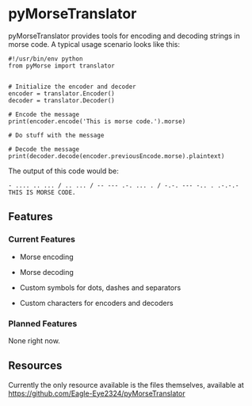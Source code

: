 # pyMorseTranslator

pyMorseTranslator provides tools for encoding and decoding strings in
morse code.  A typical usage scenario looks like this:

    #!/usr/bin/env python
    from pyMorse import translator
    
	
    # Initialize the encoder and decoder
    encoder = translator.Encoder()
	decoder = translator.Decoder()
	
	# Encode the message
	print(encoder.encode('This is morse code.').morse)
    
    # Do stuff with the message
	
	# Decode the message
	print(decoder.decode(encoder.previousEncode.morse).plaintext)

The output of this code would be:

    - .... .. ... / .. ... / -- --- .-. ... . / -.-. --- -.. . .-.-.-
    THIS IS MORSE CODE.


## Features

### Current Features

* Morse encoding

* Morse decoding

* Custom symbols for dots, dashes and separators

* Custom characters for encoders and decoders

### Planned Features

None right now.

## Resources

Currently the only resource available is the files themselves, available at https://github.com/Eagle-Eye2324/pyMorseTranslator
